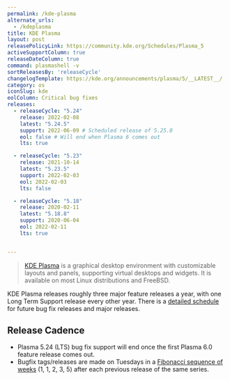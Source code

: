 ```yaml
---
permalink: /kde-plasma
alternate_urls:
  - /kdeplasma
title: KDE Plasma
layout: post
releasePolicyLink: https://community.kde.org/Schedules/Plasma_5
activeSupportColumn: true
releaseDateColumn: true
command: plasmashell -v
sortReleasesBy: 'releaseCycle'
changelogTemplate: https://kde.org/announcements/plasma/5/__LATEST__/
category: os
iconSlug: kde
eolColumn: Critical bug fixes
releases:
  - releaseCycle: "5.24"
    release: 2022-02-08
    latest: "5.24.5"
    support: 2022-06-09 # Scheduled release of 5.25.0
    eol: false # Will end when Plasma 6 comes out
    lts: true

  - releaseCycle: "5.23"
    release: 2021-10-14
    latest: "5.23.5"
    support: 2022-02-03
    eol: 2022-02-03
    lts: false

  - releaseCycle: "5.18"
    release: 2020-02-11
    latest: "5.18.8"
    support: 2020-06-04
    eol: 2022-02-11
    lts: true


---
```


> [KDE Plasma](https://kde.org/plasma-desktop/) is a graphical desktop environment with customizable layouts and panels, supporting virtual desktops and widgets. It is available on most Linux distributions and FreeBSD.

KDE Plasma releases roughly three major feature releases a year, with one Long Term Support release every other year. There is a [detailed schedule](https://community.kde.org/Schedules/Plasma_5) for future bug fix releases and major releases. 

## Release Cadence
* Plasma 5.24 (LTS) bug fix support will end once the first Plasma 6.0 feature release comes out.
* Bugfix tags/releases are made on Tuesdays in a [Fibonacci sequence of weeks](https://community.kde.org/Schedules/Plasma_5#Bugfix_versions) (1, 1, 2, 3, 5) after each previous release of the same series.
